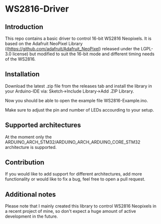 # WS2816-Driver

## Introduction

This repo contains a basic driver to control 16-bit WS2816 Neopixels.
It is based on the Adafruit NeoPixel Library ((https://github.com/adafruit/Adafruit_NeoPixel) released under the LGPL-3.0 license) but modified to suit the 16-bit mode and different timing needs of the WS2816.

## Installation

Download the latest .zip file from the releases tab and install the library in your Arduino-IDE via: Sketch->Include Library->Add .ZIP Library.

Now you should be able to open the example file WS2816-Example.ino.

Make sure to adjust the pin and number of LEDs accourding to your setup.

## Supported architectures

At the moment only the ARDUINO_ARCH_STM32/ARDUINO_ARCH_ARDUINO_CORE_STM32 architecture is supported.

## Contribution

If you would like to add support for different architectures, add more functionality or would like to fix a bug, feel free to open a pull request.

## Additional notes

Please note that I mainly created this library to control WS2816 Neopixels in a recent project of mine, so don't expect a huge amount of active development in the future.